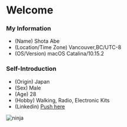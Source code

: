 # Welcome

### My Information
  - (Name) Shota Abe
  - (Location/Time Zone) Vancouver,BC/UTC-8
  - (OS/Version) macOS Catalina/10.15.2

### Self-Introduction
  - (Origin) Japan
  - (Sex) Male
  - (Age) 28
  - (Hobby) Walking, Radio, Electronic Kits
  - (Linkedin) [Push here](https://www.linkedin.com/in/shota-a-0a928b190)

![ninja](https://github.com/sabe-lab/sabe-lab.github.io/blob/sabe-new-branch/pages/vi/profiles/images/ninja.jpg)
